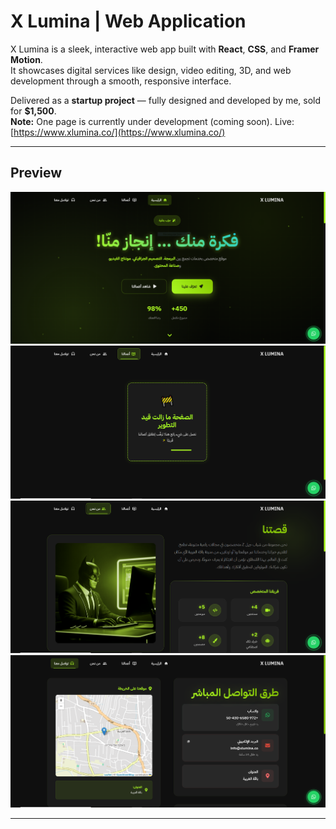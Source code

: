 # X Lumina | Web Application

X Lumina is a sleek, interactive web app built with **React**, **CSS**, and **Framer Motion**.  
It showcases digital services like design, video editing, 3D, and web development through a smooth, responsive interface.

Delivered as a **startup project** — fully designed and developed by me, sold for **$1,500**.  
**Note:** One page is currently under development (coming soon).
Live: [https://www.xlumina.co/](https://www.xlumina.co/)


---

## Preview

![Home](./images/Home.PNG)
![Project](./images/Project.PNG)
![About](./images/About.PNG)
![Contact](./images/Contact.PNG)

---

